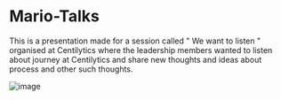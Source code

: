# Mario-Talks


This is a presentation made for a session called " We want to listen " organised at Centilytics where the leadership members wanted to listen about journey at Centilytics and share new thoughts and ideas about process and other such thoughts.

![image](https://user-images.githubusercontent.com/32809078/153708391-616f4985-3315-4e18-aa71-2b88afe86c44.png)

